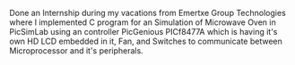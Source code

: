 Done an Internship during my vacations  from Emertxe Group Technologies where I implemented 
C program for an Simulation of Microwave Oven in PicSimLab using an controller PicGenious
PICf8477A which is having it's own HD LCD embedded in it, Fan, and Switches to communicate 
between Microprocessor and it's peripherals.
